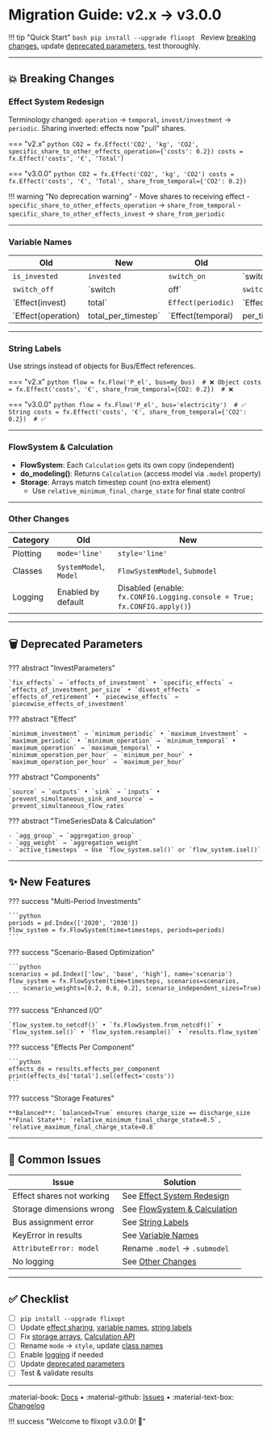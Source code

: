 # Migration Guide: v2.x → v3.0.0

!!! tip "Quick Start"
    ```bash
    pip install --upgrade flixopt
    ```
    Review [breaking changes](#breaking-changes), update [deprecated parameters](#deprecated-parameters), test thoroughly.

---

## 💥 Breaking Changes

### Effect System Redesign

Terminology changed: `operation` → `temporal`, `invest/investment` → `periodic`. Sharing inverted: effects now "pull" shares.

=== "v2.x"
    ```python
    CO2 = fx.Effect('CO2', 'kg', 'CO2',
        specific_share_to_other_effects_operation={'costs': 0.2})
    costs = fx.Effect('costs', '€', 'Total')
    ```

=== "v3.0.0"
    ```python
    CO2 = fx.Effect('CO2', 'kg', 'CO2')
    costs = fx.Effect('costs', '€', 'Total',
        share_from_temporal={'CO2': 0.2})
    ```

!!! warning "No deprecation warning"
    - Move shares to receiving effect
    - `specific_share_to_other_effects_operation` → `share_from_temporal`
    - `specific_share_to_other_effects_invest` → `share_from_periodic`

---

### Variable Names

| Old | New | Old | New |
|-----|-----|-----|-----|
| `is_invested` | `invested` | `switch_on` | `switch|on` |
| `switch_off` | `switch|off` | `switch_on_nr` | `switch|count` |
| `Effect(invest)|total` | `Effect(periodic)` | `Effect(operation)|total` | `Effect(temporal)` |
| `Effect(operation)|total_per_timestep` | `Effect(temporal)|per_timestep` | `Effect|total` | `Effect` |

---

### String Labels

Use strings instead of objects for Bus/Effect references.

=== "v2.x"
    ```python
    flow = fx.Flow('P_el', bus=my_bus)  # ❌ Object
    costs = fx.Effect('costs', '€', share_from_temporal={CO2: 0.2})  # ❌
    ```

=== "v3.0.0"
    ```python
    flow = fx.Flow('P_el', bus='electricity')  # ✅ String
    costs = fx.Effect('costs', '€', share_from_temporal={'CO2': 0.2})  # ✅
    ```

---

### FlowSystem & Calculation

- **FlowSystem**: Each `Calculation` gets its own copy (independent)
- **do_modeling()**: Returns `Calculation` (access model via `.model` property)
- **Storage**: Arrays match timestep count (no extra element)
  - Use `relative_minimum_final_charge_state` for final state control

---

### Other Changes

| Category | Old | New |
|----------|-----|-----|
| Plotting | `mode='line'` | `style='line'` |
| Classes | `SystemModel`, `Model` | `FlowSystemModel`, `Submodel` |
| Logging | Enabled by default | Disabled (enable: `fx.CONFIG.Logging.console = True; fx.CONFIG.apply()`) |

---

## 🗑️ Deprecated Parameters

??? abstract "InvestParameters"

    `fix_effects` → `effects_of_investment` • `specific_effects` → `effects_of_investment_per_size` • `divest_effects` → `effects_of_retirement` • `piecewise_effects` → `piecewise_effects_of_investment`

??? abstract "Effect"

    `minimum_investment` → `minimum_periodic` • `maximum_investment` → `maximum_periodic` • `minimum_operation` → `minimum_temporal` • `maximum_operation` → `maximum_temporal` • `minimum_operation_per_hour` → `minimum_per_hour` • `maximum_operation_per_hour` → `maximum_per_hour`

??? abstract "Components"

    `source` → `outputs` • `sink` → `inputs` • `prevent_simultaneous_sink_and_source` → `prevent_simultaneous_flow_rates`

??? abstract "TimeSeriesData & Calculation"

    - `agg_group` → `aggregation_group`
    - `agg_weight` → `aggregation_weight`
    - `active_timesteps` → Use `flow_system.sel()` or `flow_system.isel()`

---

## ✨ New Features

??? success "Multi-Period Investments"

    ```python
    periods = pd.Index(['2020', '2030'])
    flow_system = fx.FlowSystem(time=timesteps, periods=periods)
    ```

??? success "Scenario-Based Optimization"

    ```python
    scenarios = pd.Index(['low', 'base', 'high'], name='scenario')
    flow_system = fx.FlowSystem(time=timesteps, scenarios=scenarios,
        scenario_weights=[0.2, 0.6, 0.2], scenario_independent_sizes=True)
    ```

??? success "Enhanced I/O"

    `flow_system.to_netcdf()` • `fx.FlowSystem.from_netcdf()` • `flow_system.sel()` • `flow_system.resample()` • `results.flow_system`

??? success "Effects Per Component"

    ```python
    effects_ds = results.effects_per_component
    print(effects_ds['total'].sel(effect='costs'))
    ```

??? success "Storage Features"

    **Balanced**: `balanced=True` ensures charge_size == discharge_size
    **Final State**: `relative_minimum_final_charge_state=0.5`, `relative_maximum_final_charge_state=0.8`

---

## 🔧 Common Issues

| Issue | Solution |
|-------|----------|
| Effect shares not working | See [Effect System Redesign](#effect-system-redesign) |
| Storage dimensions wrong | See [FlowSystem & Calculation](#flowsystem-calculation) |
| Bus assignment error | See [String Labels](#string-labels) |
| KeyError in results | See [Variable Names](#variable-names) |
| `AttributeError: model` | Rename `.model` → `.submodel` |
| No logging | See [Other Changes](#other-changes) |

---

## ✅ Checklist

- [ ] `pip install --upgrade flixopt`
- [ ] Update [effect sharing](#effect-system-redesign), [variable names](#variable-names), [string labels](#string-labels)
- [ ] Fix [storage arrays](#flowsystem-calculation), [Calculation API](#flowsystem-calculation)
- [ ] Rename `mode` → `style`, update [class names](#other-changes)
- [ ] Enable [logging](#other-changes) if needed
- [ ] Update [deprecated parameters](#deprecated-parameters)
- [ ] Test & validate results

---

:material-book: [Docs](https://flixopt.github.io/flixopt/) • :material-github: [Issues](https://github.com/flixOpt/flixopt/issues) • :material-text-box: [Changelog](https://flixopt.github.io/flixopt/latest/changelog/99984-v3.0.0/)

!!! success "Welcome to flixopt v3.0.0! 🎉"
